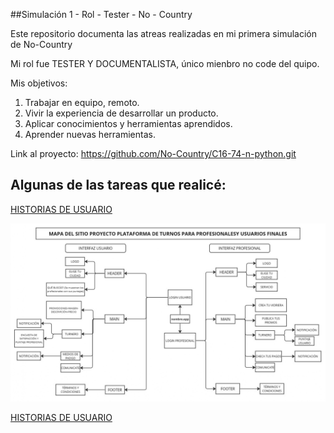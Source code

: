 ##Simulación 1 - Rol - Tester - No - Country

Este repositorio documenta las atreas realizadas en mi primera simulación de No-Country

Mi rol fue TESTER Y DOCUMENTALISTA, único mienbro no code del quipo.

Mis objetivos:
  1) Trabajar en equipo, remoto.
  2) Vivir la experiencia de desarrollar un producto.
  3) Aplicar conocimientos y herramientas aprendidos.
  4) Aprender nuevas herramientas.

Link al proyecto: https://github.com/No-Country/C16-74-n-python.git

## Algunas de las tareas que realicé:

[HISTORIAS DE USUARIO]()

![MAPA DEL SITIO](./MAPA%20DEL%20SITIO%20GoFitApp_page-0001.jpg)

[HISTORIAS DE USUARIO](./https://github.com/Gabrielas82/GS-Simulacion-1-Rol-Tester-No-Country/blob/05795bf1d54bc4c2d4b0d4de8172c30bd13454d7/HISTORIAS%20DE%20USUARIO%20GoFitApp.pdf)

